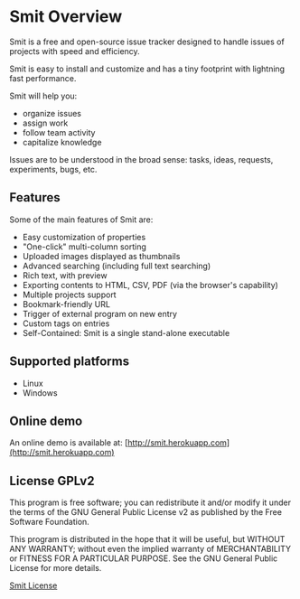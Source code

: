 
# Smit Overview

Smit is a free and open-source issue tracker designed to handle issues of projects with speed and efficiency.

Smit is easy to install and customize and has a tiny footprint with lightning fast performance.

Smit will help you:

- organize issues
- assign work
- follow team activity
- capitalize knowledge

Issues are to be understood in the broad sense: tasks, ideas, requests, experiments, bugs, etc.

## Features

Some of the main features of Smit are:

- Easy customization of properties
- "One-click" multi-column sorting
- Uploaded images displayed as thumbnails
- Advanced searching (including full text searching)
- Rich text, with preview
- Exporting contents to HTML, CSV, PDF (via the browser's capability)
- Multiple projects support
- Bookmark-friendly URL
- Trigger of external program on new entry
- Custom tags on entries
- Self-Contained: Smit is a single stand-alone executable

## Supported platforms

- Linux
- Windows


## Online demo

An online demo is available at: [http://smit.herokuapp.com](http://smit.herokuapp.com)

## License GPLv2

This program is free software; you can redistribute it and/or modify
it under the terms of the GNU General Public License v2 as published by
the Free Software Foundation.

This program is distributed in the hope that it will be useful,
but WITHOUT ANY WARRANTY; without even the implied warranty of
MERCHANTABILITY or FITNESS FOR A PARTICULAR PURPOSE.  See the
GNU General Public License for more details.

[Smit License](http://github.com/goeb/smit/blob/master/LICENSE)
